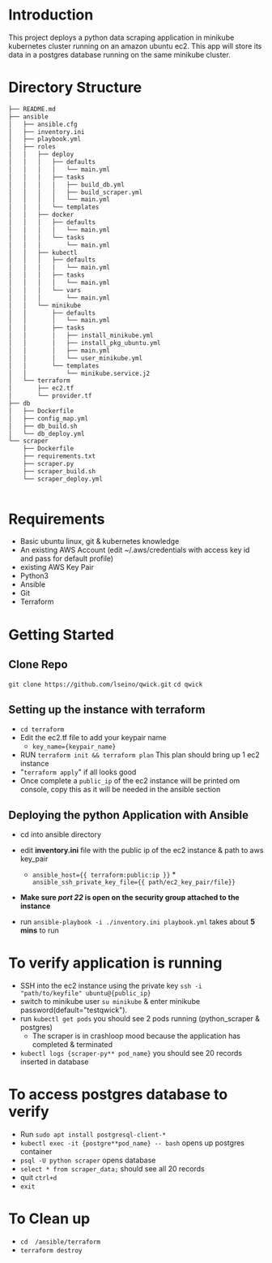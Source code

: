 # Introduction

This project deploys a python data scraping application in minikube kubernetes cluster running on an amazon ubuntu ec2. This app will store its data in a postgres database running on the same minikube cluster.

# Directory Structure

```bash
├── README.md
├── ansible
│   ├── ansible.cfg
│   ├── inventory.ini
│   ├── playbook.yml
│   ├── roles
│   │   ├── deploy
│   │   │   ├── defaults
│   │   │   │   └── main.yml
│   │   │   ├── tasks
│   │   │   │   ├── build_db.yml
│   │   │   │   ├── build_scraper.yml
│   │   │   │   └── main.yml
│   │   │   └── templates
│   │   ├── docker
│   │   │   ├── defaults
│   │   │   │   └── main.yml
│   │   │   └── tasks
│   │   │       └── main.yml
│   │   ├── kubectl
│   │   │   ├── defaults
│   │   │   │   └── main.yml
│   │   │   ├── tasks
│   │   │   │   └── main.yml
│   │   │   └── vars
│   │   │       └── main.yml
│   │   └── minikube
│   │       ├── defaults
│   │       │   └── main.yml
│   │       ├── tasks
│   │       │   ├── install_minikube.yml
│   │       │   ├── install_pkg_ubuntu.yml
│   │       │   ├── main.yml
│   │       │   └── user_minikube.yml
│   │       └── templates
│   │           └── minikube.service.j2
│   └── terraform
│       ├── ec2.tf
│       └── provider.tf
├── db
│   ├── Dockerfile
│   ├── config_map.yml
│   ├── db_build.sh
│   └── db_deploy.yml
└── scraper
    ├── Dockerfile
    ├── requirements.txt
    ├── scraper.py
    ├── scraper_build.sh
    └── scraper_deploy.yml
    
   ```

# Requirements

   * Basic ubuntu linux, git & kubernetes knowledge
   * An existing AWS Account (edit ~/.aws/credentials with access key id and pass for default profile)
   * existing AWS Key Pair
   * Python3
   * Ansible
   * Git
   * Terraform

# Getting Started

## Clone Repo 
```git clone https://github.com/lseino/qwick.git```
```cd qwick```

  ## Setting up the instance with terraform

   * ```cd terraform``` 
   * Edit the ec2.tf file to add your keypair name
      *  ```key_name={keypair_name}``` 
   * RUN  ```terraform init && terraform plan```  This plan should bring up 1 ec2 instance
   * "```terraform apply```"  if all looks good
   * Once complete a ```public_ip``` of the ec2 instance will be printed om console, copy this as it will be needed in the ansible section

  ## Deploying the python Application with Ansible

   * cd into ansible directory
   * edit **inventory.ini** file with the public ip of the ec2 instance & path to aws key_pair
   
        * ```ansible_host={{ terraform:public:ip }}```
        *``` ansible_ssh_private_key_file={{ path/ec2_key_pair/file}}```

   * **Make sure *port 22* is open on the security group attached to the instance**
   * run ```ansible-playbook -i ./inventory.ini playbook.yml``` takes about **5 mins** to run
   
# To verify application is running
   * SSH into the ec2 instance using the private key ``ssh -i "path/to/keyfile" ubuntu@{public_ip}``
   * switch to minikube user ``su minikube`` & enter minikube password(default="testqwick").
   * run ```kubectl get pods``` you should see 2 pods running (python_scraper & postgres)
      * The scraper is in crashloop mood because the application has completed & terminated
   * ```kubectl logs {scraper-py** pod_name}``` you should see 20 records inserted in database
  
   # To access postgres database to verify 
   * Run ```sudo apt install postgresql-client-*```
   * ```kubectl exec -it {postgre**pod_name} -- bash```  opens up postgres container
   * ```psql -U python scraper```  opens database
   * ```select * from scraper_data;``` should see all 20 records
   * quit ```ctrl+d```
   * ```exit```
 

# To Clean up 
* ```cd  /ansible/terraform```
* ```terraform destroy```
